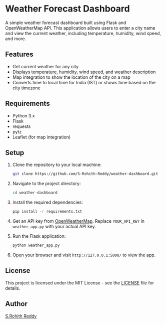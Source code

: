 # Weather Forecast Dashboard

A simple weather forecast dashboard built using Flask and OpenWeatherMap API. This application allows users to enter a city name and view the current weather, including temperature, humidity, wind speed, and more.

## Features

- Get current weather for any city
- Displays temperature, humidity, wind speed, and weather description
- Map integration to show the location of the city on a map
- Converts time to local time for India (IST) or shows time based on the city timezone

## Requirements

- Python 3.x
- Flask
- requests
- pytz
- Leaflet (for map integration)

## Setup

1. Clone the repository to your local machine:

    ```bash
    git clone https://github.com/S-Rohith-Reddy/weather-dashboard.git
    ```

2. Navigate to the project directory:

    ```bash
    cd weather-dashboard
    ```

3. Install the required dependencies:

    ```bash
    pip install -r requirements.txt
    ```

4. Get an API key from [OpenWeatherMap](https://openweathermap.org/). Replace `YOUR_API_KEY` in `weather_app.py` with your actual API key.

5. Run the Flask application:

    ```bash
    python weather_app.py
    ```

6. Open your browser and visit `http://127.0.0.1:5000/` to view the app.

## License

This project is licensed under the MIT License - see the [LICENSE](LICENSE) file for details.

## Author

[S.Rohith Reddy](https://github.com/S-Rohith-Reddy)
